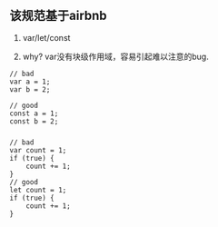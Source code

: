 ###### 

## 该规范基于airbnb

1. var/let/const

2. why? var没有块级作用域，容易引起难以注意的bug.

```
// bad
var a = 1;
var b = 2;

// good
const a = 1;
const b = 2;
```

### 

```
// bad
var count = 1;
if (true) {
    count += 1;
}
// good
let count = 1;
if (true) {
    count += 1;
}
```



